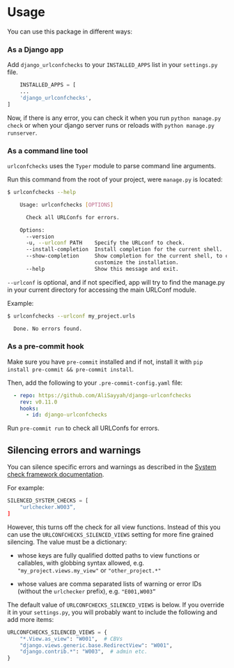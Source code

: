 # Usage

You can use this package in different ways:

### As a Django app

Add `django_urlconfchecks` to your `INSTALLED_APPS` list in your `settings.py` file.

```python
    INSTALLED_APPS = [
    ...
    'django_urlconfchecks',
]
```

Now, if there is any error, you can check it when you run `python manage.py check` or when your django server runs or
reloads with `python manage.py runserver`.

### As a command line tool

`urlconfchecks` uses the `Typer` module to parse command line arguments.

Run this command from the root of your project, were `manage.py` is located:

```bash
$ urlconfchecks --help

    Usage: urlconfchecks [OPTIONS]

      Check all URLConfs for errors.

    Options:
      --version
      -u, --urlconf PATH    Specify the URLconf to check.
      --install-completion  Install completion for the current shell.
      --show-completion     Show completion for the current shell, to copy it or
                            customize the installation.
      --help                Show this message and exit.

```

`--urlconf` is optional, and if not specified, app will try to find the manage.py in your current directory for
accessing the main URLConf module.

Example:

```bash
$ urlconfchecks --urlconf my_project.urls

  Done. No errors found.
```

### As a pre-commit hook
Make sure you have `pre-commit` installed and if not, install it with `pip install pre-commit && pre-commit install`.

Then, add the following to your `.pre-commit-config.yaml` file:

```yaml
  - repo: https://github.com/AliSayyah/django-urlconfchecks
    rev: v0.11.0
    hooks:
      - id: django-urlconfchecks
```

Run `pre-commit run` to check all URLConfs for errors.


## Silencing errors and warnings

You can silence specific errors and warnings as described in the [System check
framework
documentation](https://docs.djangoproject.com/en/stable/topics/checks/).

For example:

```python
SILENCED_SYSTEM_CHECKS = [
    "urlchecker.W003“,
]
```

However, this turns off the check for all view functions. Instead of this you
can use the `URLCONFCHECKS_SILENCED_VIEWS` setting for more fine grained
silencing. The value must be a dictionary:

- whose keys are fully qualified dotted paths to view functions or callables,
  with globbing syntax allowed, e.g. `"my_project.views.my_view"` or
  `"other_project.*"`

- whose values are comma separated lists of warning or error IDs (without the
  `urlchecker` prefix), e.g. `"E001,W003”`


The default value of `URLCONFCHECKS_SILENCED_VIEWS` is below. If you override it
in your `settings.py`, you will probably want to include the following and add
more items:

```python
URLCONFCHECKS_SILENCED_VIEWS = {
    "*.View.as_view": "W001",  # CBVs
    "django.views.generic.base.RedirectView": "W001",
    "django.contrib.*": "W003",  # admin etc.
}
```
